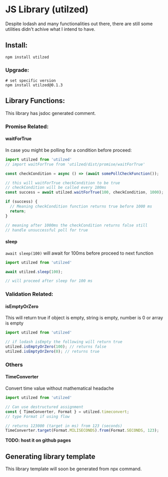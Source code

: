 # JS Library (utilzed)

Despite lodash and many functionalities out there, there are still some utilities didn't achive what I intend to have.

## Install:

```shell
npm install utilzed
```

### Upgrade:

```shell
# set specific version
npm install utilzed@0.1.3
```

## Library Functions:

This library has jsdoc generated comment.

### Promise Related:

#### waitForTrue

In case you might be polling for a condition before proceed:

```ts
import utilzed from 'utilzed'
// import waitForTrue from 'utilzed/dist/promise/waitForTrue'

const checkCondition = async () => (await somePollCheckFunction());

// this will waitForTrue checkCondition to be true
// checkCondition will be called every 100ms
const success = await utilzed.waitForTrue(100, checkCondition, 1000);

if (success) {
  // Meaning checkCondition function returns true before 1000 ms
  return;
}

// meaning after 1000ms the checkCondition returns false still
// handle unsuccessful poll for true
```

#### sleep

`await sleep(100)` will await for 100ms before proceed to next function

```ts
import utilzed from 'utilzed'

await utilzed.sleep(100);

// will proceed after sleep for 100 ms
```

### Validation Related:

#### isEmptyOrZero

This will return true if object is empty, string is empty, number is 0 or array is empty

```ts
import utilzed from 'utilzed'

// if lodash isEmpty the following will return true
utilzed.isEmptyOrZero(100); // returns false
utilzed.isEmptyOrZero(0); // returns true

```

### Others

#### TimeConverter

Convert time value without mathematical headache

```ts
import utilzed from 'utilzed'

// Can use destructured assignment
const { TimeConverter, Format } = utilzed.timeconvert;
// type Format if using flow

// returns 123000 (target in ms) from 123 (seconds)
TimeConverter.target(Format.MILISECONDS).from(Format.SECONDS, 123);

```

**TODO: host it on github pages**

## Generating library template

This library template will soon be generated from npx command.

